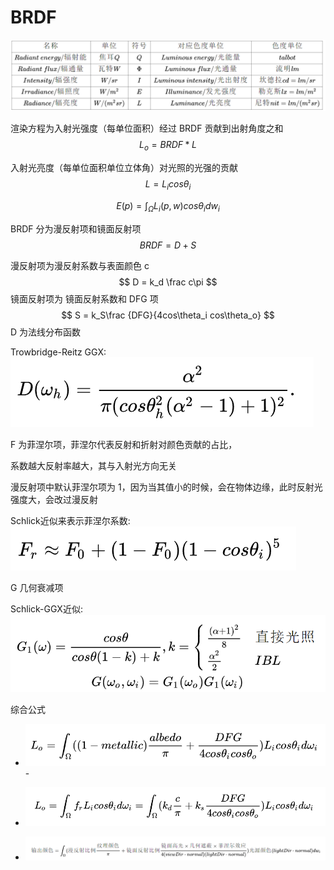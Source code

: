 

# BRDF



![image-20211207183926205](../../../.gitbook/assets/image-20211207183926205.png)






渲染方程为入射光强度（每单位面积）经过 BRDF 贡献到出射角度之和
$$
L_o = BRDF * L
$$

入射光亮度（每单位面积单位立体角）对光照的光强的贡献
$$
L = L_icos\theta_i
$$

$$
E(p) = \int_\Omega L_i(p,w)cos\theta_idw_i
$$

BRDF 分为漫反射项和镜面反射项
$$
BRDF = D + S
$$

漫反射项为漫反射系数与表面颜色 c
$$
D = k_d \frac c\pi 
$$
镜面反射项为 镜面反射系数和 DFG 项
$$
S = k_S\frac {DFG}{4cos\theta_i cos\theta_o}
$$
D 为法线分布函数

Trowbridge-Reitz GGX:![image-20211207222925985](../../../.gitbook/assets/image-20211207222925985.png)

F 为菲涅尔项，菲涅尔代表反射和折射对颜色贡献的占比，

系数越大反射率越大，其与入射光方向无关

漫反射项中默认菲涅尔项为 1，因为当其值小的时候，会在物体边缘，此时反射光强度大，会改过漫反射

Schlick近似来表示菲涅尔系数:![image-20211207223431912](../../../.gitbook/assets/image-20211207223431912.png)

G 几何衰减项

Schlick-GGX近似:![image-20211207223736808](../../../.gitbook/assets/image-20211207223736808.png)

综合公式

- ![image-20211207224647020](../../../.gitbook/assets/image-20211207224647020.png)- 

- ![image-20211207205148722](../../../.gitbook/assets/image-20211207205148722.png)

- ![image-20211207214017494](../../../.gitbook/assets/image-20211207214017494.png)
